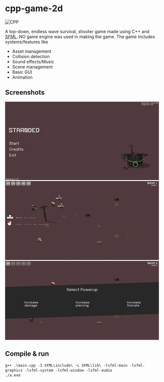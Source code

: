 # cpp-game-2d
![CPP](https://ziadoua.github.io/m3-Markdown-Badges/badges/C++/c++1.svg)

A top-down, endless wave survival, shooter game made using C++ and [SFML](https://www.sfml-dev.org/index.php). NO game engine was used in making the game. The  game includes systems/features like
- Asset management
- Collision detection
- Sound effects/Music
- Scene management
- Basic GUI
- Animation

## Screenshots
![s1](image1.png)
![s2](image2.png)
![s3](image3.png)

## Compile & run
```
g++ .\main.cpp -I SFML\include\ -L SFML\lib\ -lsfml-main -lsfml-graphics -lsfml-system -lsfml-window -lsfml-audio
./a.exe
```
